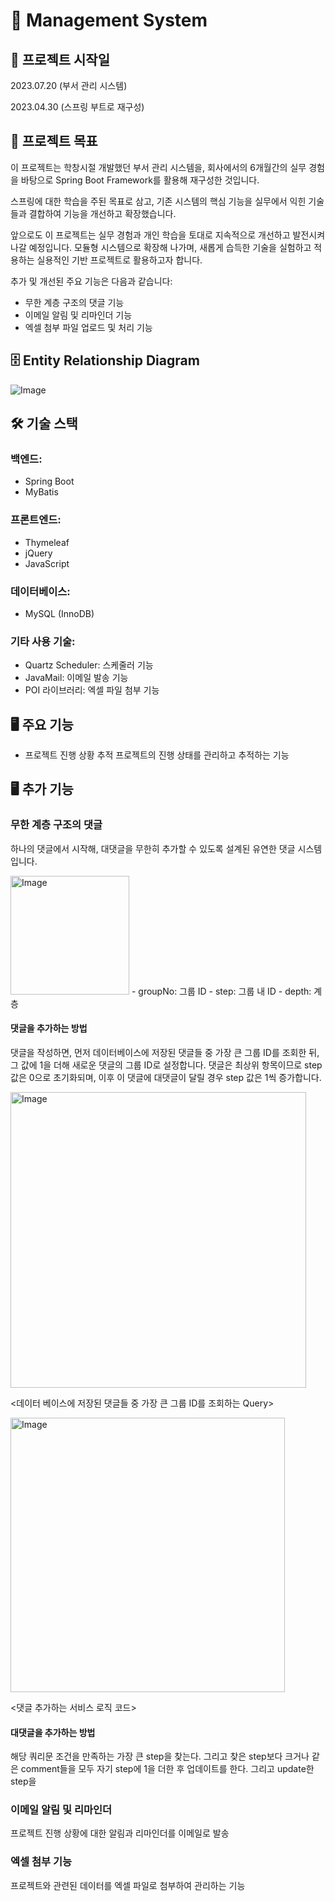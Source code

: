 # 📝 Management System
## 📅 프로젝트 시작일
2023.07.20 (부서 관리 시스템)

2023.04.30 (스프링 부트로 재구성)

## 🎯 프로젝트 목표
이 프로젝트는 학창시절 개발했던 부서 관리 시스템을, 회사에서의 6개월간의 실무 경험을 바탕으로 Spring Boot Framework를 활용해 재구성한 것입니다. 

스프링에 대한 학습을 주된 목표로 삼고, 기존 시스템의 핵심 기능을 실무에서 익힌 기술들과 결합하여 기능을 개선하고 확장했습니다.

앞으로도 이 프로젝트는 실무 경험과 개인 학습을 토대로 지속적으로 개선하고 발전시켜 나갈 예정입니다. 모듈형 시스템으로 확장해 나가며, 새롭게 습득한 기술을 실험하고 적용하는 실용적인 기반 프로젝트로 활용하고자 합니다.

추가 및 개선된 주요 기능은 다음과 같습니다:
- 무한 계층 구조의 댓글 기능
- 이메일 알림 및 리마인더 기능
- 엑셀 첨부 파일 업로드 및 처리 기능

## 🗄️ Entity Relationship Diagram
![Image](https://github.com/user-attachments/assets/e3d6805c-10b0-448d-93f2-1fb0cd9ee633)

## 🛠️ 기술 스택
### 백엔드: 
- Spring Boot
- MyBatis

### 프론트엔드: 
- Thymeleaf
- jQuery
- JavaScript

### 데이터베이스: 
- MySQL (InnoDB)

### 기타 사용 기술:
- Quartz Scheduler: 스케줄러 기능
- JavaMail: 이메일 발송 기능
- POI 라이브러리: 엑셀 파일 첨부 기능

## 🖥️ 주요 기능
- 프로젝트 진행 상황 추적
프로젝트의 진행 상태를 관리하고 추적하는 기능

## 🖥️ 추가 기능
### 무한 계층 구조의 댓글
하나의 댓글에서 시작해, 대댓글을 무한히 추가할 수 있도록 설계된 유연한 댓글 시스템입니다.

<img width="190" alt="Image" src="https://github.com/user-attachments/assets/99c51fe9-7f12-4758-bf29-b3c939c2d542" />
- groupNo: 그룹 ID
- step: 그룹 내 ID
- depth: 계층

#### 댓글을 추가하는 방법
댓글을 작성하면, 먼저 데이터베이스에 저장된 댓글들 중 가장 큰 그룹 ID를 조회한 뒤, 그 값에 1을 더해 새로운 댓글의 그룹 ID로 설정합니다. 댓글은 최상위 항목이므로 step 값은 0으로 초기화되며, 이후 이 댓글에 대댓글이 달릴 경우 step 값은 1씩 증가합니다.

<img width="473" alt="Image" src="https://github.com/user-attachments/assets/2617129f-1833-438f-8541-0502c539c839" />

<데이터 베이스에 저장된 댓글들 중 가장 큰 그룹 ID를 조회하는 Query>

<img width="439" alt="Image" src="https://github.com/user-attachments/assets/76d499f8-e612-4137-b9af-476806cfcd97" />

<댓글 추가하는 서비스 로직 코드>

#### 대댓글을 추가하는 방법 
해당 쿼리문 조건을 만족하는 가장 큰 step을 찾는다. 그리고 찾은 step보다 크거나 같은 comment들을 모두 자기 step에 1을 더한 후 업데이트를 한다. 그리고 update한 step을 


### 이메일 알림 및 리마인더
프로젝트 진행 상황에 대한 알림과 리마인더를 이메일로 발송

### 엑셀 첨부 기능
프로젝트와 관련된 데이터를 엑셀 파일로 첨부하여 관리하는 기능

